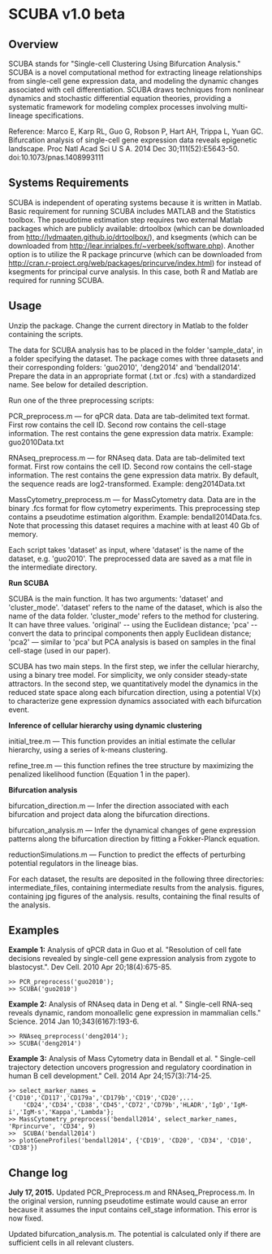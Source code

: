 SCUBA v1.0 beta
===============

Overview
--------

SCUBA stands for "Single-cell Clustering Using Bifurcation Analysis." SCUBA is a novel computational method for extracting lineage relationships from single-cell gene expression data, and modeling the dynamic changes associated with cell differentiation. SCUBA draws techniques from nonlinear dynamics and stochastic differential equation theories, providing a systematic framework for modeling complex processes involving multi-lineage specifications. 

Reference: Marco E, Karp RL, Guo G, Robson P, Hart AH, Trippa L, Yuan GC. Bifurcation analysis of single-cell gene expression data reveals epigenetic landscape. Proc Natl Acad Sci U S A. 2014 Dec 30;111(52):E5643-50.  doi:10.1073/pnas.1408993111    


Systems Requirements
--------------------

SCUBA is independent of operating systems because it is written in Matlab. Basic requirement for running SCUBA includes MATLAB and the Statistics toolbox. The pseudotime estimation step requires two external Matlab packages which are publicly available: drtoolbox (which can be downloaded from http://lvdmaaten.github.io/drtoolbox/), and ksegments (which can be downloaded from http://lear.inrialpes.fr/~verbeek/software.php). Another option is to utilize the R package princurve (which can be downloaded from http://cran.r-project.org/web/packages/princurve/index.html) for instead of ksegments for principal curve analysis. In this case, both R and Matlab are required for running SCUBA.   


Usage
-----

Unzip the package. Change the current directory in Matlab to the folder containing the scripts.

The data for SCUBA analysis has to be placed in the folder 'sample_data', in a folder specifying the dataset. The package comes with three datasets and their corresponding folders: 'guo2010', 'deng2014' and 'bendall2014'. Prepare the data in an appropriate format (.txt or .fcs) with a standardized name. See below for detailed description.

Run one of the three preprocessing scripts: 

PCR_preprocess.m  — for qPCR data. Data are tab-delimited text format. First row contains the cell ID. Second row contains the cell-stage information. The rest contains the gene expression data matrix. Example: guo2010Data.txt   

RNAseq_preprocess.m — for RNAseq data. Data are tab-delimited text format. First row contains the cell ID. Second row contains the cell-stage information. The rest contains the gene expression data matrix. By default, the sequence reads are log2-transformed.  Example: deng2014Data.txt

MassCytometry_preprocess.m — for MassCytometry data. Data are in the binary .fcs format for flow cytometry experiments. This preprocessing step contains a pseudotime estimation algorithm. Example: bendall2014Data.fcs. Note that processing this dataset requires a machine with at least 40 Gb of memory.

Each script takes 'dataset' as input, where 'dataset' is the name of the dataset, e.g. 'guo2010'. The preprocessed data are saved as a mat file in the intermediate directory. 

**Run SCUBA**

SCUBA is the main function. It has two arguments: 'dataset' and 'cluster_mode'.
'dataset' refers to the name of the dataset, which is also the name of the data folder.
'cluster_mode' refers to the method for clustering. It can have three values. 'original' -- using the Euclidean distance; 'pca' -- convert the data to principal components then apply Euclidean distance; 'pca2' — similar to 'pca' but PCA analysis is based on samples in the final cell-stage (used in our paper).   

SCUBA has two main steps. In the first step, we infer the cellular hierarchy, using a binary tree model. For simplicity, we only consider steady-state attractors. In the second step, we quantitatively model the dynamics in the reduced state space along each bifurcation direction, using a potential V(x) to characterize gene expression dynamics associated with each bifurcation event.

**Inference of cellular hierarchy using dynamic clustering**

initial_tree.m — This function provides an initial estimate the cellular hierarchy, using a series of k-means clustering.

refine_tree.m — this function refines the tree structure by maximizing the penalized likelihood function (Equation 1 in the paper).  

**Bifurcation analysis**

bifurcation_direction.m — Infer the direction associated with each bifurcation and project data along the bifurcation directions.

bifurcation_analysis.m  — Infer the dynamical changes of gene expression patterns along the bifurcation direction by fitting a Fokker-Planck equation. 

reductionSimulations.m  — Function to predict the effects of perturbing potential regulators in the lineage bias.

For each dataset, the results are deposited in the following three directories:
intermediate_files, containing intermediate results from the analysis.
figures, containing jpg figures of the analysis.
results, containing the final results of the analysis.


Examples
--------

**Example 1:** Analysis of qPCR data in Guo et al. "Resolution of cell fate decisions revealed by single-cell gene expression analysis from zygote to blastocyst.". Dev Cell. 2010 Apr 20;18(4):675-85.

```
>> PCR_preprocess('guo2010');
>> SCUBA('guo2010')
```

**Example 2:** Analysis of RNAseq data in Deng et al. " Single-cell RNA-seq reveals dynamic, random monoallelic gene expression in mammalian cells." Science. 2014 Jan 10;343(6167):193-6.

```
>> RNAseq_preprocess('deng2014');
>> SCUBA('deng2014')
```

**Example 3:** Analysis of Mass Cytometry data in Bendall et al. " Single-cell trajectory detection uncovers progression and regulatory coordination in human B cell development." Cell. 2014 Apr 24;157(3):714-25.

```
>> select_marker_names = {'CD10','CD117','CD179a','CD179b','CD19','CD20',...
    'CD24','CD34','CD38','CD45','CD72','CD79b','HLADR','IgD','IgM-i','IgM-s','Kappa','Lambda'};
>> MassCytometry_preprocess('bendall2014', select_marker_names, 'Rprincurve', 'CD34', 9)
>>  SCUBA('bendall2014')
>> plotGeneProfiles('bendall2014', {'CD19', 'CD20', 'CD34', 'CD10', 'CD38'})
```

Change log
----------
**July 17, 2015.** Updated PCR_Preprocess.m and RNAseq_Preprocess.m. In the original version, running pseudotime estimate would cause an error because it assumes the input contains cell_stage information. This error is now fixed.

Updated bifurcation_analysis.m. The potential is calculated only if there are sufficient cells in all relevant clusters.  
